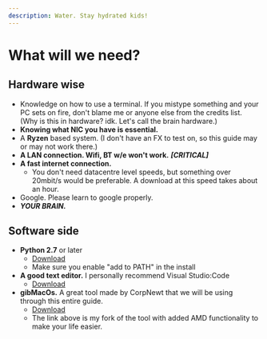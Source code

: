 ```yaml
---
description: Water. Stay hydrated kids!
---
```


# What will we need?

## Hardware wise

* Knowledge on how to use a terminal. If you mistype something and your PC sets on fire, don't blame me or anyone else from the credits list. \(Why is this in hardware? idk. Let's call the brain hardware.\)
* **Knowing what NIC you have is essential.**
* A **Ryzen** based system. \(I don't have an FX to test on, so this guide may or may not work there.\)
* **A LAN connection. Wifi, BT w/e won't work.** _**\[CRITICAL\]**_
* **A fast internet connection.**
  * You don't need datacentre level speeds, but something over 20mbit/s would be preferable. A download at this speed takes about an hour.
* Google. Please learn to google properly.
* _**YOUR BRAIN.**_

## Software side

* **Python 2.7** or later
  * [Download](https://www.python.org/downloads/windows/​)
  * Make sure you enable "add to PATH" in the install
* **A good text editor.** I personally recommend Visual Studio:Code
  * [Download](https://code.visualstudio.com/#alt-downloads)
* **gibMacOs.** A great tool made by CorpNewt that we will be using through this entire guide.
  * [Download](https://github.com/IOIIIO/gibMacOS)
  * The link above is my fork of the tool with added AMD functionality to make your life easier.

  
  


